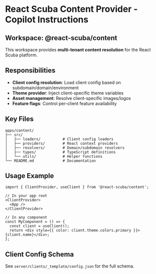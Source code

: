 # React Scuba Content Provider - Copilot Instructions

## Workspace: @react-scuba/content

This workspace provides **multi-tenant content resolution** for the React Scuba platform.

## Responsibilities
- **Client config resolution**: Load client config based on subdomain/domain/environment
- **Theme provider**: Inject client-specific theme variables
- **Asset management**: Resolve client-specific images/logos
- **Feature flags**: Control per-client feature availability

## Key Files
```
apps/content/
├── src/
│   ├── loaders/          # Client config loaders
│   ├── providers/        # React context providers
│   ├── resolvers/        # Domain/subdomain resolvers
│   ├── types/            # TypeScript definitions
│   └── utils/            # Helper functions
└── README.md             # Documentation
```

## Usage Example
```tsx
import { ClientProvider, useClient } from '@react-scuba/content';

// In your app root
<ClientProvider>
  <App />
</ClientProvider>

// In any component
const MyComponent = () => {
  const client = useClient();
  return <div style={{ color: client.theme.colors.primary }}>{client.name}</div>;
};
```

## Client Config Schema
See `server/clients/_template/config.json` for the full schema.
